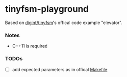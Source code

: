 tinyfsm-playground
==================
Based on [digint/tinyfsm](https://github.com/digint/tinyfsm)'s offical code example "elevator".

### Notes
- C++11 is required

### TODOs
- [ ] add expected parameters as in offical [Makefile](https://github.com/digint/tinyfsm/blob/master/examples/elevator/Makefile)